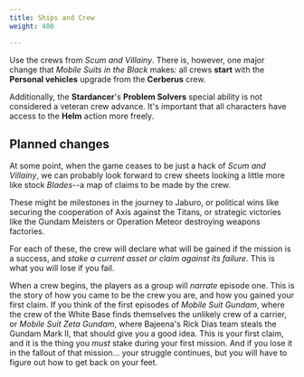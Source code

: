 ```yaml
---
title: Ships and Crew
weight: 400

---
```


Use the crews from _Scum and Villainy_. There is, however, one major change that
_Mobile Suits in the Black_ makes: all crews **start** with the **Personal
vehicles** upgrade from the **Cerberus** crew.

Additionally, the **Stardancer**'s **Problem Solvers** special ability is not
considered a veteran crew advance. It's important that all characters have
access to the **Helm** action more freely.

## Planned changes

At some point, when the game ceases to be just a hack of _Scum and Villainy_, we
can probably look forward to crew sheets looking a little more like stock
_Blades_--a map of claims to be made by the crew.

These might be milestones in the journey to Jaburo, or political wins like
securing the cooperation of Axis against the Titans, or strategic victories like
the Gundam Meisters or Operation Meteor destroying weapons factories.

For each of these, the crew will declare what will be gained if the mission is a
success, and _stake a current asset or claim against its failure_. This is what
you will lose if you fail.

When a crew begins, the players as a group will _narrate_ episode one. This is
the story of how you came to be the crew you are, and how you gained your first
claim. If you think of the first episodes of _Mobile Suit Gundam_, where the
crew of the White Base finds themselves the unlikely crew of a carrier, or
_Mobile Suit Zeta Gundam_, where Bajeena's Rick Dias team steals the Gundam Mark
II, that should give you a good idea. This is your first claim, and it is the
thing you _must_ stake during your first mission. And if you lose it in the
fallout of that mission... your struggle continues, but you will have to figure
out how to get back on your feet.
